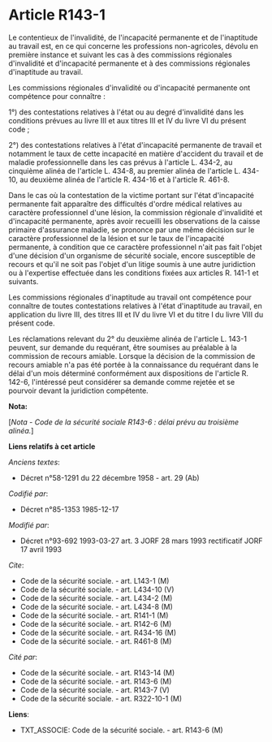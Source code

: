 # Article R143-1

Le contentieux de l'invalidité, de l'incapacité permanente et de l'inaptitude au travail est, en ce qui concerne les
professions non-agricoles, dévolu en première instance et suivant les cas à des commissions régionales d'invalidité et
d'incapacité permanente et à des commissions régionales d'inaptitude au travail. 

Les commissions régionales d'invalidité ou d'incapacité permanente ont compétence pour connaître : 

1°) des contestations relatives à l'état ou au degré d'invalidité dans les conditions prévues au livre III et aux titres III
et IV du livre VI du présent code ; 

2°) des contestations relatives à l'état d'incapacité permanente de travail et notamment le taux de cette incapacité en
matière d'accident du travail et de maladie professionnelle dans les cas prévus à l'article L. 434-2, au cinquième alinéa de
l'article L. 434-8, au premier alinéa de l'article L. 434-10, au deuxième alinéa de l'article R. 434-16 et à l'article R.
461-8.

Dans le cas où la contestation de la victime portant sur l'état d'incapacité permanente fait apparaître des difficultés
d'ordre médical relatives au caractère professionnel d'une lésion, la commission régionale d'invalidité et d'incapacité
permanente, après avoir recueilli les observations de la caisse primaire d'assurance maladie, se prononce par une même
décision sur le caractère professionnel de la lésion et sur le taux de l'incapacité permanente, à condition que ce caractère
professionnel n'ait pas fait l'objet d'une décision d'un organisme de sécurité sociale, encore susceptible de recours et
qu'il ne soit pas l'objet d'un litige soumis à une autre juridiction ou à l'expertise effectuée dans les conditions fixées
aux articles R. 141-1 et suivants. 

Les commissions régionales d'inaptitude au travail ont compétence pour connaître de toutes contestations relatives à l'état
d'inaptitude au travail, en application du livre III, des titres III et IV du livre VI et du titre I du livre VIII du présent
code. 

Les réclamations relevant du 2° du deuxième alinéa de l'article L. 143-1 peuvent, sur demande du requérant, être soumises au
préalable à la commission de recours amiable. Lorsque la décision de la commission de recours amiable n'a pas été portée à la
connaissance du requérant dans le délai d'un mois déterminé conformément aux dispositions de l'article R. 142-6, l'intéressé
peut considérer sa demande comme rejetée et se pourvoir devant la juridiction compétente.

**Nota:**

[*Nota - Code de la sécurité sociale R143-6 : délai prévu au troisième alinéa.*]

**Liens relatifs à cet article**

_Anciens textes_:

  - Décret n°58-1291 du 22 décembre 1958 - art. 29 (Ab)

_Codifié par_:

  - Décret n°85-1353 1985-12-17

_Modifié par_:

  - Décret n°93-692 1993-03-27 art. 3 JORF 28 mars 1993 rectificatif JORF 17 avril 1993

_Cite_:

  - Code de la sécurité sociale. - art. L143-1 (M)
  - Code de la sécurité sociale. - art. L434-10 (V)
  - Code de la sécurité sociale. - art. L434-2 (M)
  - Code de la sécurité sociale. - art. L434-8 (M)
  - Code de la sécurité sociale. - art. R141-1 (M)
  - Code de la sécurité sociale. - art. R142-6 (M)
  - Code de la sécurité sociale. - art. R434-16 (M)
  - Code de la sécurité sociale. - art. R461-8 (M)

_Cité par_:

  - Code de la sécurité sociale. - art. R143-14 (M)
  - Code de la sécurité sociale. - art. R143-6 (M)
  - Code de la sécurité sociale. - art. R143-7 (V)
  - Code de la sécurité sociale. - art. R322-10-1 (M)

**Liens**:

  - TXT_ASSOCIE: Code de la sécurité sociale. - art. R143-6 (M)
